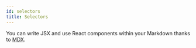 ```yaml
---
id: selectors
title: Selectors
---
```


You can write JSX and use React components within your Markdown thanks to [MDX](https://mdxjs.com/).
